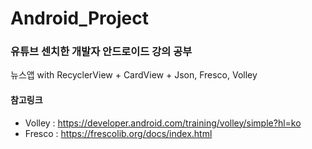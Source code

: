 # Android_Project
### 유튜브 센치한 개발자 안드로이드 강의 공부
뉴스앱 with RecyclerView + CardView + Json, Fresco, Volley

#### 참고링크
- Volley : https://developer.android.com/training/volley/simple?hl=ko
- Fresco : https://frescolib.org/docs/index.html
